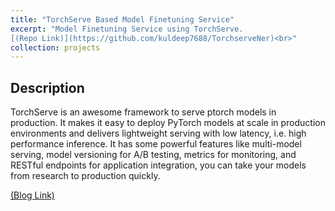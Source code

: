```yaml
---
title: "TorchServe Based Model Finetuning Service"
excerpt: "Model Finetuning Service using TorchServe.
[(Repo Link)](https://github.com/kuldeep7688/TorchserveNer)<br>"
collection: projects
---
```


## Description
TorchServe is an awesome framework to serve ptorch models in production. It makes it easy to deploy PyTorch models at scale in production environments and delivers lightweight serving with low latency, i.e. high performance inference. It has some powerful features like multi-model serving, model versioning for A/B testing, metrics for monitoring, and RESTful endpoints for application integration, you can take your models from research to production quickly.

[(Blog Link)](https://medium.com/analytics-vidhya/deploying-named-entity-recognition-model-to-production-using-torchserve-fd8cf5cff02f)
